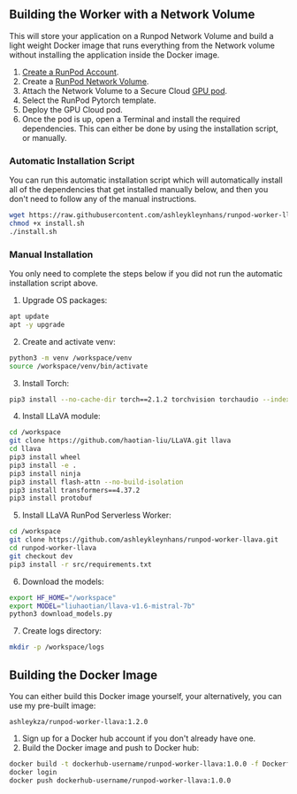 ## Building the Worker with a Network Volume

This will store your application on a Runpod Network Volume and
build a light weight Docker image that runs everything
from the Network volume without installing the application
inside the Docker image.

1. [Create a RunPod Account](https://runpod.io?ref=2xxro4sy).
2. Create a [RunPod Network Volume](https://www.runpod.io/console/user/storage).
3. Attach the Network Volume to a Secure Cloud [GPU pod](https://www.runpod.io/console/gpu-secure-cloud).
4. Select the RunPod Pytorch template.
5. Deploy the GPU Cloud pod.
6. Once the pod is up, open a Terminal and install the required
   dependencies. This can either be done by using the installation
   script, or manually.

### Automatic Installation Script

You can run this automatic installation script which will
automatically install all of the dependencies that get installed
manually below, and then you don't need to follow any of the
manual instructions.

```bash
wget https://raw.githubusercontent.com/ashleykleynhans/runpod-worker-llava/dev/scripts/install.sh
chmod +x install.sh
./install.sh
```

### Manual Installation

You only need to complete the steps below if you did not run the
automatic installation script above.

1. Upgrade OS packages:
```bash
apt update
apt -y upgrade
```
2. Create and activate venv:
```bash
python3 -m venv /workspace/venv
source /workspace/venv/bin/activate
```
3. Install Torch:
```bash
pip3 install --no-cache-dir torch==2.1.2 torchvision torchaudio --index-url https://download.pytorch.org/whl/cu118
```
4. Install LLaVA module:
```bash
cd /workspace
git clone https://github.com/haotian-liu/LLaVA.git llava
cd llava
pip3 install wheel
pip3 install -e .
pip3 install ninja
pip3 install flash-attn --no-build-isolation
pip3 install transformers==4.37.2
pip3 install protobuf
```
5. Install LLaVA RunPod Serverless Worker:
```bash
cd /workspace
git clone https://github.com/ashleykleynhans/runpod-worker-llava.git
cd runpod-worker-llava
git checkout dev
pip3 install -r src/requirements.txt
```
6. Download the models:
```bash
export HF_HOME="/workspace"
export MODEL="liuhaotian/llava-v1.6-mistral-7b"
python3 download_models.py
```
7. Create logs directory:
```bash
mkdir -p /workspace/logs
```

## Building the Docker Image

You can either build this Docker image yourself, your alternatively,
you can use my pre-built image:

```
ashleykza/runpod-worker-llava:1.2.0
```

1. Sign up for a Docker hub account if you don't already have one.
2. Build the Docker image and push to Docker hub:
```bash
docker build -t dockerhub-username/runpod-worker-llava:1.0.0 -f Dockerfile.Network_Volume .
docker login
docker push dockerhub-username/runpod-worker-llava:1.0.0
```
